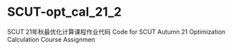 # SCUT-opt_cal_21_2
SCUT 21年秋最优化计算课程作业代码 Code for SCUT Autumn 21 Optimization Calculation Course Assignmen

